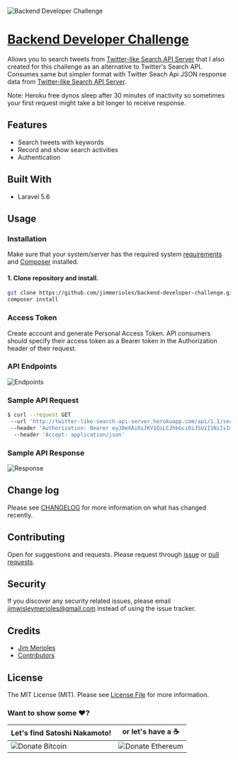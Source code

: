 ![Backend Developer Challenge](https://user-images.githubusercontent.com/9766310/43590565-d74adb4c-96a3-11e8-8ff1-d47ead279588.png)


# [Backend Developer Challenge](https://github.com/jimmerioles/backend-developer-challenge)
Allows you to search tweets from [Twitter-like Search API Server](https://github.com/jimmerioles/twitter-like-search-api-server) that I also created for this challenge as an alternative to Twitter's Search API. Consumes same but simpler format with Twitter Seach Api JSON response data from [Twitter-like Search API Server](https://github.com/jimmerioles/twitter-like-search-api-server).

Note: Heroku free dynos sleep after 30 minutes of inactivity so sometimes your first request might take a bit longer to receive response.

## Features

* Search tweets with keywords
* Record and show search activities
* Authentication

## Built With
* Laravel 5.6

## Usage

### Installation

Make sure that your system/server has the required system [requirements](https://laravel.com/docs/5.6#server-requirements) and [Composer](https://getcomposer.org) installed.

#### 1. Clone repository and install.
```bash
git clone https://github.com/jimmerioles/backend-developer-challenge.git
composer install
```

### Access Token

Create account and generate Personal Access Token. API consumers should specify their access token as a Bearer token in the Authorization header of their request.



### API Endpoints
![Endpoints](https://user-images.githubusercontent.com/9766310/43558474-471ed09e-963c-11e8-9489-0c572a2a852e.png)


### Sample API Request
``` bash
$ curl --request GET 
 --url 'http://twitter-like-search-api-server.herokuapp.com/api/1.1/search/tweets.json?q=promise' 
 --header 'Authorization: Bearer eyJ0eXAiOiJKV1QiLCJhbGciOiJSUzI1NiIsImp0aSI6ImY0NjQzMzc4NDI4YjVhMDRmMjdlMmFiM2MyNWVmYzA3ZjM2Mzc5Mzc4ZWJkOTlmNGYxMzVhODE3OGRmOWQyMGQ1ZjJkOGI2YjM2MGM1Y2Y1In0.eyJhdWQiOiIxIiwianRpIjoiZjQ2NDMzNzg0MjhiNWEwNGYyN2UyYWIzYzI1ZWZjMDdmMzYzNzkzNzhlYmQ5OWY0ZjEzNWE4MTc4ZGY5ZDIwZDVmMmQ4YjZiMzYwYzVjZjUiLCJpYXQiOjE1MzMxNzYzODYsIm5iZiI6MTUzMzE3NjM4NiwiZXhwIjoxNTY0NzEyMzg2LCJzdWIiOiIxIiwic2NvcGVzIjpbXX0.UMi-0NgCBCrYAhMOsStJBQtPruryB7_8FBnsnmQ76JQgcLR8uwc-yTw9WE21MJ0g6Ro7HryYTshYez16PiPffW-ieg-rGGSY-R2SLc1NkyqRD5x2kpQGki-7k346mNFUf-mRJezySSPVFp98xNkYJw-I86B7GeM4zq1rtpxiXJ3SHAUqXjOTS9hTWM_2DbAdSr66M-3yYjZS8IY_6adUcXSj2fQonrdb9kyCuLZ-QpcWhZIXPjlnRPV0ONBASf_AHReNnrzhzbh13jbKpEYK3dnnzhPibNJMTuqNUU5uAkMDSJs2rt4EPnh3k-1wzBDH1Ch86Rt3FpYTZlfk7cQmquRllnkJjJS99x22LZjm9K-AVfPBFtu7DjBpj0w8QHwLgty1ZDHLzNxrhcuYL9qWrquqnDoWrX6lUOWgNxMJnfn0oeNoMWPElZDtKZmihZgSpRruWf5Hu3VqHOJLpCr06aC9plV65In9WPT0izc15bChO-pB8DFNHruZ5uOazJhmNyacUV4ZrguTsBCnD34lnPKkgL7q5RfVCEoRbd5vlkMwHqzKNmEM9zw33H9LhAfSlatNKxK0_Boorlq2gNyGdX9szgJ09rPvFUZioi93OHzXn6w7OSrsA3O08vLLNugEveG2NMb7NfALOxm6Di8LeUKQN23tf_ooGlJtIuGXDig'
  --header 'Accept: application/json'
```

### Sample API Response
![Response](https://user-images.githubusercontent.com/9766310/43559018-b3dc248c-963e-11e8-842c-f3bcef56a0f7.png)


## Change log

Please see [CHANGELOG][link-changelog] for more information on what has changed recently.


## Contributing

Open for suggestions and requests. Please request through [issue][link-issue] or [pull requests][link-pull-request].

## Security

If you discover any security related issues, please email jimwisleymerioles@gmail.com instead of using the issue tracker.

## Credits

- [Jim Merioles][link-author]
- [Contributors][link-contributors]

## License

The MIT License (MIT). Please see [License File](LICENSE) for more information.

### Want to show some :heart:?

Let's find Satoshi Nakamoto! | or let's have a :coffee:
------------ | ------------
![Donate Bitcoin][ico-bitcoin] | ![Donate Ethereum][ico-ethereum]


[ico-bitcoin]: https://img.shields.io/badge/Bitcoin-1KBT3Mzsr2dZqhQqNYx4gum8Yuyd61UzNk-blue.svg?style=flat-square
[ico-ethereum]: https://img.shields.io/badge/Ethereum-0x7896E9C4118e495Eb7001a847BBFA3C29Dfc69d9-blue.svg?style=flat-square

[link-author]: https://twitter.com/jimmerioles
[link-contributors]: https://github.com/jimmerioles/twitter-like-search-api-server/graphs/contributors
[link-changelog]: https://github.com/jimmerioles/twitter-like-search-api-server/releases
[link-issue]: https://github.com/jimmerioles/twitter-like-search-api-server/issues/new
[link-pull-request]: https://github.com/jimmerioles/twitter-like-search-api-server/pull/new/master
